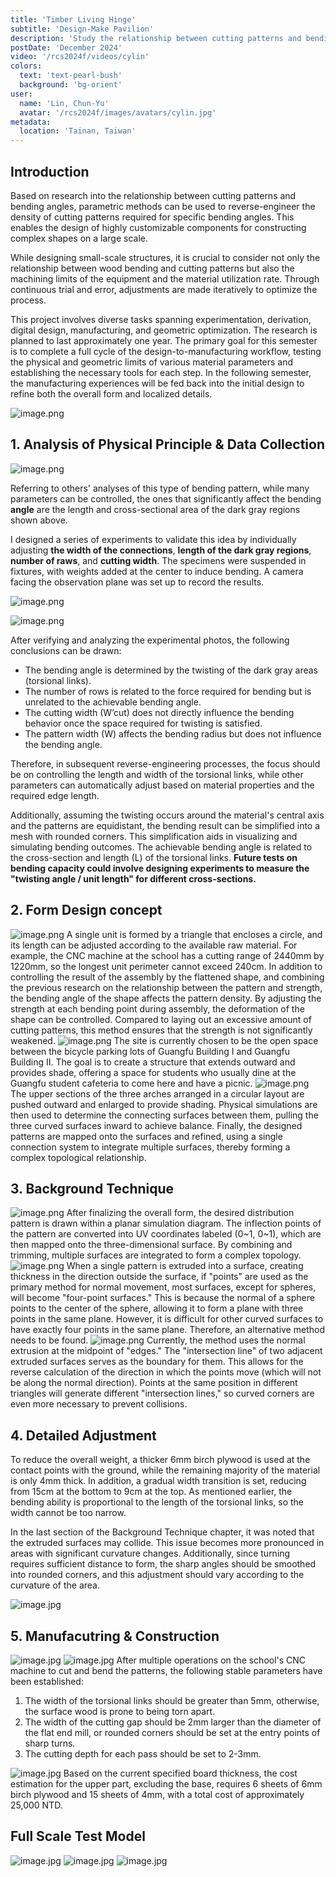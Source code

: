 ```yaml
---
title: 'Timber Living Hinge'
subtitle: 'Design-Make Pavilion'
description: 'Study the relationship between cutting patterns and bending angles, and use this principle to design  a small-scale.'
postDate: 'December 2024'
video: '/rcs2024f/videos/cylin'
colors:
  text: 'text-pearl-bush'
  background: 'bg-orient'
user:
  name: 'Lin, Chun-Yu'
  avatar: '/rcs2024f/images/avatars/cylin.jpg'
metadata:
  location: 'Tainan, Taiwan'
---
```


## Introduction

Based on research into the relationship between cutting patterns and bending angles, parametric methods can be used to reverse-engineer the density of cutting patterns required for specific bending angles. This enables the design of highly customizable components for constructing complex shapes on a large scale.

While designing small-scale structures, it is crucial to consider not only the relationship between wood bending and cutting patterns but also the machining limits of the equipment and the material utilization rate. Through continuous trial and error, adjustments are made iteratively to optimize the process.

This project involves diverse tasks spanning experimentation, derivation, digital design, manufacturing, and geometric optimization. The research is planned to last approximately one year. The primary goal for this semester is to complete a full cycle of the design-to-manufacturing workflow, testing the physical and geometric limits of various material parameters and establishing the necessary tools for each step. In the following semester, the manufacturing experiences will be fed back into the initial design to refine both the overall form and localized details.

![image.png](/rcs2024f/images/cylin_photo/sample.png)

## 1. Analysis of Physical Principle & Data Collection

![image.png](/rcs2024f/images/cylin_photo/analysis.png)


Referring to others' analyses of this type of bending pattern, while many parameters can be controlled, the ones that significantly affect the bending **angle** are the length and cross-sectional area of the dark gray regions shown above.

I designed a series of experiments to validate this idea by individually adjusting **the width of the connections**, **length of the dark gray regions**, **number of raws**, and **cutting width**. The specimens were suspended in fixtures, with weights added at the center to induce bending. A camera facing the observation plane was set up to record the results.

![image.png](/rcs2024f/images/cylin_photo/tool.png)

![image.png](/rcs2024f/images/cylin_photo/testphoto.png)

After verifying and analyzing the experimental photos, the following conclusions can be drawn:
- The bending angle is determined by the twisting of the dark gray areas (torsional links).
- The number of rows is related to the force required for bending but is unrelated to the achievable bending angle.
- The cutting width (W’cut) does not directly influence the bending behavior once the space required for twisting is satisfied.
- The pattern width (W) affects the bending radius but does not influence the bending angle.

Therefore, in subsequent reverse-engineering processes, the focus should be on controlling the length and width of the torsional links, while other parameters can automatically adjust based on material properties and the required edge length.

Additionally, assuming the twisting occurs around the material's central axis and the patterns are equidistant, the bending result can be simplified into a mesh with rounded corners. This simplification aids in visualizing and simulating bending outcomes. The achievable bending angle is related to the cross-section and length (L) of the torsional links. **Future tests on bending capacity could involve designing experiments to measure the "twisting angle / unit length" for different cross-sections.**

## 2. Form Design concept
![image.png](/rcs2024f/images/cylin_photo/concept.png)
A single unit is formed by a triangle that encloses a circle, and its length can be adjusted according to the available raw material. For example, the CNC machine at the school has a cutting range of 2440mm by 1220mm, so the longest unit perimeter cannot exceed 240cm. In addition to controlling the result of the assembly by the flattened shape, and combining the previous research on the relationship between the pattern and strength, the bending angle of the shape affects the pattern density. By adjusting the strength at each bending point during assembly, the deformation of the shape can be controlled. Compared to laying out an excessive amount of cutting patterns, this method ensures that the strength is not significantly weakened.
![image.png](/rcs2024f/images/cylin_photo/site.png)
The site is currently chosen to be the open space between the bicycle parking lots of Guangfu Building I and Guangfu Building II. The goal is to create a structure that extends outward and provides shade, offering a space for students who usually dine at the Guangfu student cafeteria to come here and have a picnic.
![image.png](/rcs2024f/images/cylin_photo/shape.png)
The upper sections of the three arches arranged in a circular layout are pushed outward and enlarged to provide shading. Physical simulations are then used to determine the connecting surfaces between them, pulling the three curved surfaces inward to achieve balance. Finally, the designed patterns are mapped onto the surfaces and refined, using a single connection system to integrate multiple surfaces, thereby forming a complex topological relationship.

## 3. Background Technique

![image.png](/rcs2024f/images/cylin_photo/technique1.png)
After finalizing the overall form, the desired distribution pattern is drawn within a planar simulation diagram. The inflection points of the pattern are converted into UV coordinates labeled (0~1, 0~1), which are then mapped onto the three-dimensional surface. By combining and trimming, multiple surfaces are integrated to form a complex topology.
![image.png](/rcs2024f/images/cylin_photo/technique2.png)
When a single pattern is extruded into a surface, creating thickness in the direction outside the surface, if "points" are used as the primary method for normal movement, most surfaces, except for spheres, will become "four-point surfaces." This is because the normal of a sphere points to the center of the sphere, allowing it to form a plane with three points in the same plane. However, it is difficult for other curved surfaces to have exactly four points in the same plane. Therefore, an alternative method needs to be found.
![image.png](/rcs2024f/images/cylin_photo/technique3.png)
Currently, the method uses the normal extrusion at the midpoint of "edges." The "intersection line" of two adjacent extruded surfaces serves as the boundary for them. This allows for the reverse calculation of the direction in which the points move (which will not be along the normal direction). Points at the same position in different triangles will generate different "intersection lines," so curved corners are even more necessary to prevent collisions.

## 4. Detailed Adjustment
To reduce the overall weight, a thicker 6mm birch plywood is used at the contact points with the ground, while the remaining majority of the material is only 4mm thick. In addition, a gradual width transition is set, reducing from 15cm at the bottom to 9cm at the top. As mentioned earlier, the bending ability is proportional to the length of the torsional links, so the width cannot be too narrow.

In the last section of the Background Technique chapter, it was noted that the extruded surfaces may collide. This issue becomes more pronounced in areas with significant curvature changes. Additionally, since turning requires sufficient distance to form, the sharp angles should be smoothed into rounded corners, and this adjustment should vary according to the curvature of the area.

![image.jpg](/rcs2024f/images/cylin_photo/optimization.jpg)

## 5. Manufacutring & Construction
![image.jpg](/rcs2024f/images/cylin_photo/Manufacture1.jpg)
![image.jpg](/rcs2024f/images/cylin_photo/Manufacture2.jpg)
After multiple operations on the school's CNC machine to cut and bend the patterns, the following stable parameters have been established:
1. The width of the torsional links should be greater than 5mm, otherwise, the surface wood is prone to being torn apart.
2. The width of the cutting gap should be 2mm larger than the diameter of the flat end mill, or rounded corners should be set at the entry points of sharp turns.
3. The cutting depth for each pass should be set to 2-3mm.

![image.jpg](/rcs2024f/images/cylin_photo/sheet.jpg)
Based on the current specified board thickness, the cost estimation for the upper part, excluding the base, requires 6 sheets of 6mm birch plywood and 15 sheets of 4mm, with a total cost of approximately 25,000 NTD.
## Full Scale Test Model
![image.jpg](/rcs2024f/images/cylin_photo/result1.jpg)
![image.jpg](/rcs2024f/images/cylin_photo/result2.jpg)
![image.jpg](/rcs2024f/images/cylin_photo/result3.jpg)
